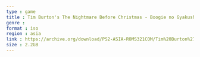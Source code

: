 ```yaml
---
type : game
title : Tim Burton's The Nightmare Before Christmas - Boogie no Gyakushuu (Japan)
genre : 
format : iso
region : asia
link : https://archive.org/download/PS2-ASIA-ROMS321COM/Tim%20Burton%27s%20The%20Nightmare%20Before%20Christmas%20-%20Boogie%20no%20Gyakushuu%20%28Japan%29.7z
size : 2.2GB
---
```

